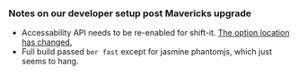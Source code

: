 ### Notes on our developer setup post Mavericks upgrade

 - Accessability API needs to be re-enabled for shift-it. [The option location has changed.](http://forums.macrumors.com/showthread.php?t=1613755)
 - Full build passed `ber fast` except for jasmine phantomjs, which just seems to hang.
